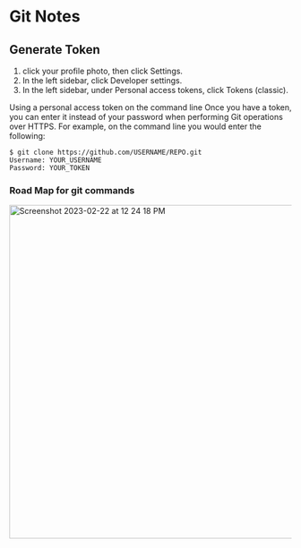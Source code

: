 # Git Notes
## Generate Token
1. click your profile photo, then click Settings.
2. In the left sidebar, click  Developer settings.
3. In the left sidebar, under  Personal access tokens, click Tokens (classic).

Using a personal access token on the command line
Once you have a token, you can enter it instead of your password when performing Git operations over HTTPS.
For example, on the command line you would enter the following:
```
$ git clone https://github.com/USERNAME/REPO.git
Username: YOUR_USERNAME
Password: YOUR_TOKEN
```

### Road Map for git commands
<img width="596" alt="Screenshot 2023-02-22 at 12 24 18 PM" src="https://user-images.githubusercontent.com/115966808/226376046-292ee51c-8c69-4674-87a1-8ae0e5abf19a.png">


